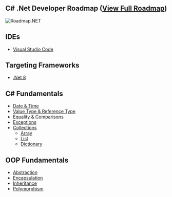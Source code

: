 ## C# .Net Developer Roadmap ([View Full Roadmap](https://github.com/Qubitsey/Roadmap.NET/blob/main/Roadmap.NET.png))

![Roadmap.NET](https://socialify.git.ci/qubitsey/qubitsey/image?description=1&descriptionEditable=Roadmap%20to%20becoming%20a%20C%23%20.NET%20developer.%20A%20great%20list%20of%20resources%2C%20software%20architecture%2C%20microservicies%20and%20cloud-native.&font=Inter&language=1&logo=https%3A%2F%2Fupload.wikimedia.org%2Fwikipedia%2Fcommons%2Fthumb%2Fe%2Fee%2F.NET_Core_Logo.svg%2F768px-.NET_Core_Logo.svg.png%3F20210328084203&name=1&pattern=Solid&theme=Auto)

## IDEs
- [Visual Studio Code](docs/vscode/vscode.md)

## Targeting Frameworks
- [.Net 8](docs/dotnet/dotnet.md)

## C# Fundamentals
- [Date & Time](docs/csharp/dateandtime/dateandtime.md)
- [Value Type & Reference Type]()
- [Equality & Comparisons]()
- [Exceptions]()
- [Collections]()
  - [Array]()
  - [List]()
  - [Dictionary]()

## OOP Fundamentals
- [Abstraction]()
- [Encapsulation]()
- [Inheritance]()
- [Polymorphism]()

